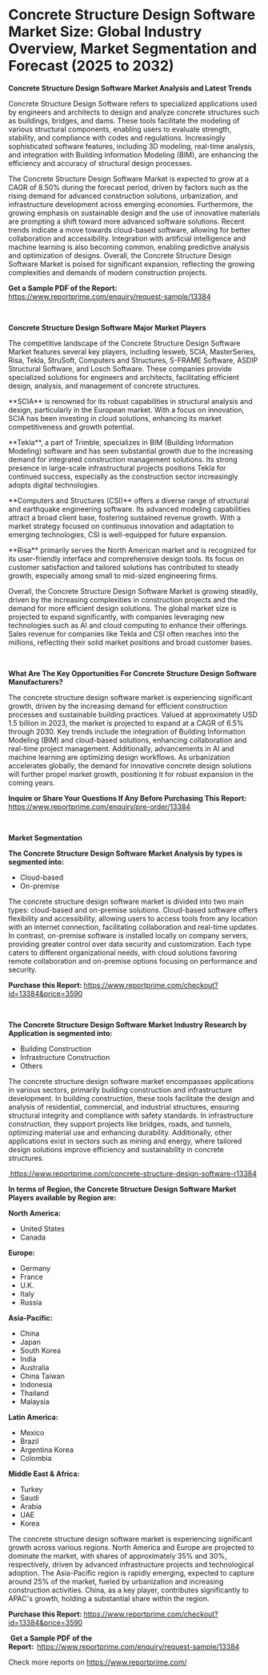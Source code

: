 <p><h1>Concrete Structure Design Software Market Size: Global Industry Overview, Market Segmentation and Forecast (2025 to 2032)</h1></p><p><strong>Concrete Structure Design Software Market Analysis and Latest Trends</strong></p>
<p><p>Concrete Structure Design Software refers to specialized applications used by engineers and architects to design and analyze concrete structures such as buildings, bridges, and dams. These tools facilitate the modeling of various structural components, enabling users to evaluate strength, stability, and compliance with codes and regulations. Increasingly sophisticated software features, including 3D modeling, real-time analysis, and integration with Building Information Modeling (BIM), are enhancing the efficiency and accuracy of structural design processes.</p><p>The Concrete Structure Design Software Market is expected to grow at a CAGR of 8.50% during the forecast period, driven by factors such as the rising demand for advanced construction solutions, urbanization, and infrastructure development across emerging economies. Furthermore, the growing emphasis on sustainable design and the use of innovative materials are prompting a shift toward more advanced software solutions. Recent trends indicate a move towards cloud-based software, allowing for better collaboration and accessibility. Integration with artificial intelligence and machine learning is also becoming common, enabling predictive analysis and optimization of designs. Overall, the Concrete Structure Design Software Market is poised for significant expansion, reflecting the growing complexities and demands of modern construction projects.</p></p>
<p><strong>Get a Sample PDF of the Report:&nbsp;</strong> <a href="https://www.reportprime.com/enquiry/request-sample/13384?utm_campaign=3000&utm_medium=2&utm_source=Github&utm_content=ia&utm_term=20032025&utm_id=concrete-structure-design-software">https://www.reportprime.com/enquiry/request-sample/13384</a></p>
<p>&nbsp;</p>
<p><strong>Concrete Structure Design Software Major Market Players</strong></p>
<p><p>The competitive landscape of the Concrete Structure Design Software Market features several key players, including Iesweb, SCIA, MasterSeries, Risa, Tekla, StruSoft, Computers and Structures, S-FRAME Software, ASDIP Structural Software, and Losch Software. These companies provide specialized solutions for engineers and architects, facilitating efficient design, analysis, and management of concrete structures.</p><p>**SCIA** is renowned for its robust capabilities in structural analysis and design, particularly in the European market. With a focus on innovation, SCIA has been investing in cloud solutions, enhancing its market competitiveness and growth potential.</p><p>**Tekla**, a part of Trimble, specializes in BIM (Building Information Modeling) software and has seen substantial growth due to the increasing demand for integrated construction management solutions. Its strong presence in large-scale infrastructural projects positions Tekla for continued success, especially as the construction sector increasingly adopts digital technologies.</p><p>**Computers and Structures (CSI)** offers a diverse range of structural and earthquake engineering software. Its advanced modeling capabilities attract a broad client base, fostering sustained revenue growth. With a market strategy focused on continuous innovation and adaptation to emerging technologies, CSI is well-equipped for future expansion.</p><p>**Risa** primarily serves the North American market and is recognized for its user-friendly interface and comprehensive design tools. Its focus on customer satisfaction and tailored solutions has contributed to steady growth, especially among small to mid-sized engineering firms.</p><p>Overall, the Concrete Structure Design Software Market is growing steadily, driven by the increasing complexities in construction projects and the demand for more efficient design solutions. The global market size is projected to expand significantly, with companies leveraging new technologies such as AI and cloud computing to enhance their offerings. Sales revenue for companies like Tekla and CSI often reaches into the millions, reflecting their solid market positions and broad customer bases.</p></p>
<p>&nbsp;</p>
<p><strong>What Are The Key Opportunities For Concrete Structure Design Software Manufacturers?</strong></p>
<p><p>The concrete structure design software market is experiencing significant growth, driven by the increasing demand for efficient construction processes and sustainable building practices. Valued at approximately USD 1.5 billion in 2023, the market is projected to expand at a CAGR of 6.5% through 2030. Key trends include the integration of Building Information Modeling (BIM) and cloud-based solutions, enhancing collaboration and real-time project management. Additionally, advancements in AI and machine learning are optimizing design workflows. As urbanization accelerates globally, the demand for innovative concrete design solutions will further propel market growth, positioning it for robust expansion in the coming years.</p></p>
<p><strong>Inquire or Share Your Questions If Any Before Purchasing This Report:</strong> <a href="https://www.reportprime.com/enquiry/pre-order/13384?utm_campaign=3000&utm_medium=2&utm_source=Github&utm_content=ia&utm_term=20032025&utm_id=concrete-structure-design-software">https://www.reportprime.com/enquiry/pre-order/13384</a></p>
<p>&nbsp;</p>
<p><strong>Market Segmentation</strong></p>
<p><strong>The Concrete Structure Design Software Market Analysis by types is segmented into:</strong></p>
<p><ul><li>Cloud-based</li><li>On-premise</li></ul></p>
<p><p>The concrete structure design software market is divided into two main types: cloud-based and on-premise solutions. Cloud-based software offers flexibility and accessibility, allowing users to access tools from any location with an internet connection, facilitating collaboration and real-time updates. In contrast, on-premise software is installed locally on company servers, providing greater control over data security and customization. Each type caters to different organizational needs, with cloud solutions favoring remote collaboration and on-premise options focusing on performance and security.</p></p>
<p><strong>Purchase this Report:&nbsp;</strong><a href="https://www.reportprime.com/checkout?id=13384&price=3590&utm_campaign=3000&utm_medium=2&utm_source=Github&utm_content=ia&utm_term=20032025&utm_id=concrete-structure-design-software">https://www.reportprime.com/checkout?id=13384&price=3590</a></p>
<p>&nbsp;</p>
<p><strong>The Concrete Structure Design Software Market Industry Research by Application is segmented into:</strong></p>
<p><ul><li>Building Construction</li><li>Infrastructure Construction</li><li>Others</li></ul></p>
<p><p>The concrete structure design software market encompasses applications in various sectors, primarily building construction and infrastructure development. In building construction, these tools facilitate the design and analysis of residential, commercial, and industrial structures, ensuring structural integrity and compliance with safety standards. In infrastructure construction, they support projects like bridges, roads, and tunnels, optimizing material use and enhancing durability. Additionally, other applications exist in sectors such as mining and energy, where tailored design solutions improve efficiency and sustainability in concrete structures.</p></p>
<p><a href="https://www.reportprime.com/concrete-structure-design-software-r13384?utm_campaign=3000&utm_medium=2&utm_source=Github&utm_content=ia&utm_term=20032025&utm_id=concrete-structure-design-software">&nbsp;https://www.reportprime.com/concrete-structure-design-software-r13384</a></p>
<p><strong>In terms of Region, the Concrete Structure Design Software Market Players available by Region are:</strong></p>
<p>
    <p> <strong> North America: </strong>
        <ul>
            <li>United States</li>
            <li>Canada</li>
        </ul>
        </p> 
    <p> <strong> Europe: </strong>
        <ul>
            <li>Germany</li>
            <li>France</li>
            <li>U.K.</li>
            <li>Italy</li>
            <li>Russia</li>
        </ul>
        </p> 
    <p> <strong> Asia-Pacific: </strong>
        <ul>
            <li>China</li>
            <li>Japan</li>
            <li>South Korea</li>
            <li>India</li>
            <li>Australia</li>
            <li>China Taiwan</li>
            <li>Indonesia</li>
            <li>Thailand</li>
            <li>Malaysia</li>
        </ul>
        </p> 
    <p> <strong> Latin America: </strong>
        <ul>
            <li>Mexico</li>
            <li>Brazil</li>
            <li>Argentina Korea</li>
            <li>Colombia</li>
        </ul>
        </p> 
    <p> <strong> Middle East & Africa: </strong>
        <ul>
            <li>Turkey</li>
            <li>Saudi</li>
            <li>Arabia</li>
            <li>UAE</li>
            <li>Korea</li>
        </ul>
    </p>
    </p>
<p><p>The concrete structure design software market is experiencing significant growth across various regions. North America and Europe are projected to dominate the market, with shares of approximately 35% and 30%, respectively, driven by advanced infrastructure projects and technological adoption. The Asia-Pacific region is rapidly emerging, expected to capture around 25% of the market, fueled by urbanization and increasing construction activities. China, as a key player, contributes significantly to APAC's growth, holding a substantial share within the region.</p></p>
<p><strong>Purchase this Report: </strong><a href="https://www.reportprime.com/checkout?id=13384&price=3590&utm_campaign=3000&utm_medium=2&utm_source=Github&utm_content=ia&utm_term=20032025&utm_id=concrete-structure-design-software">https://www.reportprime.com/checkout?id=13384&price=3590</a></p>
<p>&nbsp;<strong>Get a Sample PDF of the Report:&nbsp;&nbsp;</strong><a href="https://www.reportprime.com/enquiry/request-sample/13384?utm_campaign=3000&utm_medium=2&utm_source=Github&utm_content=ia&utm_term=20032025&utm_id=concrete-structure-design-software">https://www.reportprime.com/enquiry/request-sample/13384</a></p>
<p><strong></strong></p>
<p>Check more reports on <a href="https://www.reportprime.com/?utm_campaign=3000&utm_medium=2&utm_source=Github&utm_content=ia&utm_term=20032025&utm_id=concrete-structure-design-software">https://www.reportprime.com/</a></p>